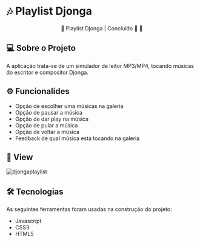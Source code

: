 # 🎶 Playlist Djonga

<p align="center">
  🚧 Playlist Djonga | Concluído 🚀 🚧
</p>

## 💻 Sobre o Projeto
<p>
  A aplicação trata-se de um simulador de leitor MP3/MP4, tocando músicas do escritor e compositor Djonga.

## ⚙ Funcionalides
- Opção de escolher uma músicas na galeria
- Opção de pausar a música
- Opção de dar play na música
- Opção de pular a música
- Opção de voltar a música
- Feedback de qual música esta tocando na galeria

## 🎨 View
![djongaplaylist](https://user-images.githubusercontent.com/99041150/195125613-c2d4d5b0-c80d-4602-abfe-551db637c7ed.gif)

## 🛠 Tecnologias
As seguintes ferramentas foram usadas na construção do projeto:

- Javascript
- CSS3
- HTML5
